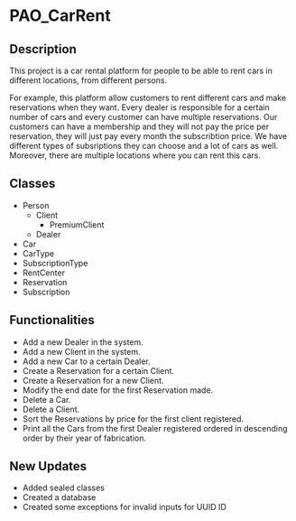 # PAO_CarRent
## Description
This project is a car rental platform for people to be able to rent cars in different locations, from different persons.

For example, this platform allow customers to rent different cars and make reservations when they want. Every dealer is responsible for a certain number of cars and every customer can have multiple reservations. Our customers can have a membership and they will not pay the price per reservation, they will just pay every month the subscribtion price. We have different types of subsriptions they can choose and a lot of cars as well. Moreover, there are multiple locations where you can rent this cars.

## Classes
- Person
  - Client
    - PremiumClient
  - Dealer
- Car
- CarType
- SubscriptionType
- RentCenter
- Reservation
- Subscription

## Functionalities
- Add a new Dealer in the system.
- Add a new Client in the system.
- Add a new Car to a certain Dealer.
- Create a Reservation for a certain Client.
- Create a Reservation for a new Client.
- Modify the end date for the first Reservation made.
- Delete a Car.
- Delete a Client.
- Sort the Reservations by price for the first client registered.
- Print all the Cars from the first Dealer registered ordered in descending order by their year of fabrication.

## New Updates
- Added sealed classes
- Created a database
- Created some exceptions for invalid inputs for UUID ID